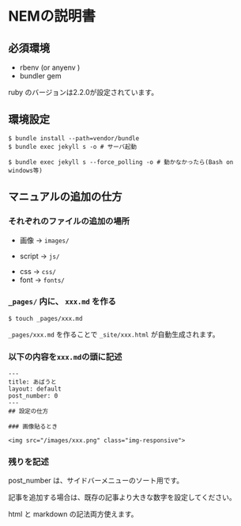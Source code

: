 # NEMの説明書

## 必須環境

+ rbenv (or anyenv )
+ bundler gem

ruby のバージョンは2.2.0が設定されています。

## 環境設定

```
$ bundle install --path=vendor/bundle
$ bundle exec jekyll s -o # サーバ起動
```
```
$ bundle exec jekyll s --force_polling -o # 動かなかったら(Bash on windows等)
```

## マニュアルの追加の仕方

### それぞれのファイルの追加の場所

 + 画像 -> `images/`
 * script -> `js/`
 + css -> `css/`
 + font -> `fonts/`

### `_pages/` 内に、 `xxx.md` を作る

```
$ touch _pages/xxx.md
```

`_pages/xxx.md` を作ることで `_site/xxx.html` が自動生成されます。

### 以下の内容を`xxx.md`の頭に記述

```
---
title: あばうと
layout: default
post_number: 0
---
## 設定の仕方

### 画像貼るとき

<img src="/images/xxx.png" class="img-responsive">
```

### 残りを記述

post_number は、サイドバーメニューのソート用です。

記事を追加する場合は、既存の記事より大きな数字を設定してください。

html と markdown の記法両方使えます。

